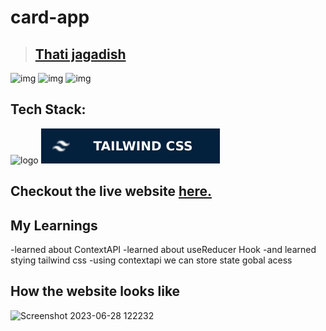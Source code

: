 # card-app
> ## [Thati jagadish](https://my-protfolio-th3s-jagadishthati.vercel.app/)

![img](https://img.shields.io/badge/Deployed-yes-green) ![img](https://img.shields.io/badge/Responsive-yes-green) ![img](https://img.shields.io/badge/Time--taken-5%20hrs-green)

 ## Tech Stack:
 ![logo](https://img.shields.io/badge/React-61DAFB.svg?style=for-the-badge&logo=React&logoColor=black)
 ![logo3](https://github.com/prateek-budhiraja/dump/raw/main/badges/tailwind.svg)
 ## Checkout the live website [here.](https://my-app-lake-nine.vercel.app/)
 
 ## My Learnings
 -learned about ContextAPI
 -learned about useReducer Hook
 -and learned stying tailwind css
 -using contextapi we can store state gobal acess
 
 ## How the website looks like
![Screenshot 2023-06-28 122232](https://github.com/jagadishthati/my-app/assets/103732075/29fc5165-76eb-4438-bf26-5de0774bb76c)



